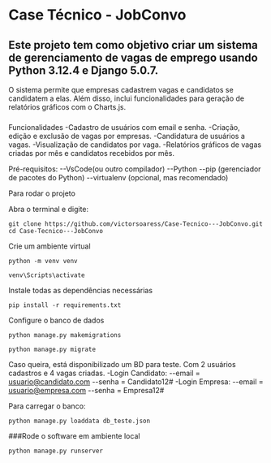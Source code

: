# **Case Técnico - JobConvo**
## Este projeto tem como objetivo criar um sistema de gerenciamento de vagas de emprego usando Python 3.12.4 e Django 5.0.7. 
O sistema permite que empresas cadastrem vagas e candidatos se candidatem a elas. Além disso, inclui funcionalidades para geração de relatórios gráficos com o Charts.js.
###
Funcionalidades
-Cadastro de usuários com email e senha.
-Criação, edição e exclusão de vagas por empresas.
-Candidatura de usuários a vagas.
-Visualização de candidatos por vaga.
-Relatórios gráficos de vagas criadas por mês e candidatos recebidos por mês.

Pré-requisitos:
--VsCode(ou outro compilador)
--Python
--pip (gerenciador de pacotes do Python)
--virtualenv (opcional, mas recomendado)

Para rodar o projeto

Abra o terminal e digite:

```
git clone https://github.com/victorsoaress/Case-Tecnico---JobConvo.git
cd Case-Tecnico---JobConvo

```

Crie um ambiente virtual 

```
python -m venv venv
```
```
venv\Scripts\activate
```
Instale todas as dependências necessárias
```
pip install -r requirements.txt
```
Configure o banco de dados
```
python manage.py makemigrations
```
```
python manage.py migrate
```
Caso queira, está disponibilizado um BD para teste. Com 2 usuários cadastros e 4 vagas criadas.
-Login Candidato:
--email = usuario@candidato.com
--senha = Candidato12#
-Login Empresa:
--email = usuario@empresa.com
--senha = Empresa12#

Para carregar o banco:

```
python manage.py loaddata db_teste.json

```

###Rode o software em ambiente local
```
python manage.py runserver
```


